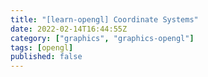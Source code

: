 ```yaml
---
title: "[learn-opengl] Coordinate Systems"
date: 2022-02-14T16:44:55Z
category: ["graphics", "graphics-opengl"]
tags: [opengl]
published: false
---
```

